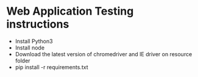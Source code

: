 # Web Application Testing instructions

* Install Python3
* Install node
* Download the latest version of chromedriver and IE driver on resource folder
* pip install -r requirements.txt

